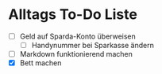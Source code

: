 # Alltags To-Do Liste

- [ ] Geld auf Sparda-Konto überweisen
	- [ ] Handynummer bei Sparkasse ändern
- [ ] Markdown funktionierend machen
- [x] Bett machen
